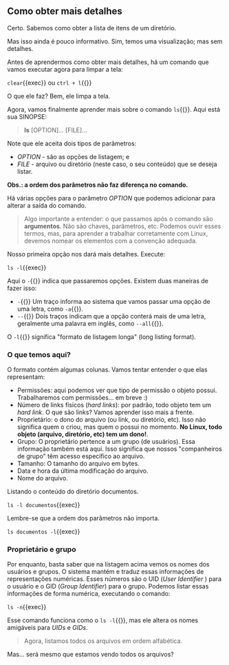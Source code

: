 ## Como obter mais detalhes

Certo. Sabemos como obter a lista de itens de um diretório.

Mas isso ainda é pouco informativo. Sim, temos uma visualização; mas sem detalhes.

Antes de aprendermos como obter mais detalhes, há um comando que vamos executar agora para limpar a tela:

`clear`{{exec}} ou `ctrl + l`{{}}

O que ele faz? Bem, ele limpa a tela.

Agora, vamos finalmente aprender mais sobre o comando `ls`{{}}. Aqui está sua SINOPSE:

> **ls** [OPTION]... [FILE]...

Note que ele aceita dois tipos de parâmetros:

- _OPTION_ - são as opções de listagem; e
- _FILE_ - arquivo ou diretório (neste caso, o seu conteúdo) que se deseja listar.

**Obs.: a ordem dos parâmetros não faz diferença no comando.**

Há várias opções para o parâmetro _OPTION_ que podemos adicionar para alterar a saída do comando.

> Algo importante a entender: o que passamos após o comando são **argumentos**. Não são chaves, parâmetros, etc. Podemos ouvir esses termos, mas, para aprender a trabalhar corretamente com Linux, devemos nomear os elementos com a convenção adequada.

Nosso primeira opção nos dará mais detalhes. Execute:

`ls -l`{{exec}}

Aqui o `-`{{}} indica que passaremos opções. Existem duas maneiras de fazer isso:

- `-`{{}} Um traço informa ao sistema que vamos passar uma opção de uma letra, como `-a`{{}}.
- `--`{{}} Dois traços indicam que a opção conterá mais de uma letra, geralmente uma palavra em inglês, como `--all`{{}}.

O `-l`{{}} significa "formato de listagem longa" (long listing format).

### O que temos aqui?

O formato contém algumas colunas. Vamos tentar entender o que elas representam:

- Permissões: aqui podemos ver que tipo de permissão o objeto possui. Trabalharemos com permissões... em breve :)
- Número de links físicos (_hard links_): por padrão, todo objeto tem um _hard link_. O que são links? Vamos aprender isso mais a frente.
- Proprietário: o dono do arquivo (ou link, ou diretório, etc). Isso não significa quem o criou, mas quem o possui no momento. **No Linux, todo objeto (arquivo, diretório, etc) tem um dono!**.
- Grupo: O proprietário pertence a um grupo (de usuários). Essa informação também está aqui. Isso significa que nossos "companheiros de grupo" têm acesso específico ao arquivo.
- Tamanho: O tamanho do arquivo em bytes.
- Data e hora da última modificação do arquivo.
- Nome do arquivo.

Listando o conteúdo do diretório documentos.

`ls -l documentos`{{exec}}

Lembre-se que a ordem dos parâmetros não importa.

`ls documentos -l`{{exec}}

### Proprietário e grupo
Por enquanto, basta saber que na listagem acima vemos os nomes dos usuários e grupos. O sistema mantém e traduz essas informações de representações numéricas. Esses números são o UID (_User Identifier_ ) para o usuário e o GID (_Group Identifier_) para o grupo. Podemos listar essas informações de forma numérica, executando o comando:

`ls -n`{{exec}}

Esse comando funciona como o `ls -l`{{}}, mas ele altera os nomes amigáveis para _UIDs_ e _GIDs_.

> Agora, listamos todos os arquivos em ordem alfabética.

 Mas... será mesmo que estamos vendo todos os arquivos?